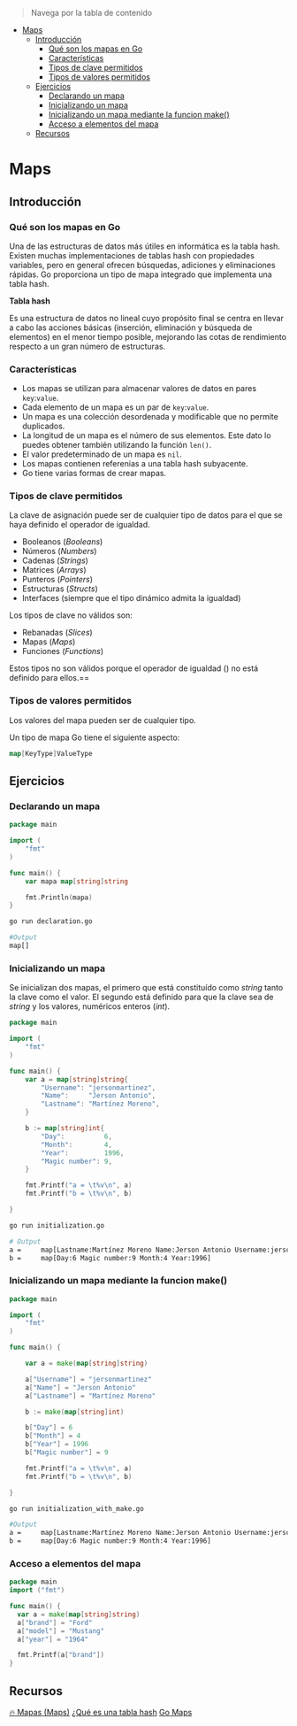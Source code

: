 > Navega por la tabla de contenido

- [Maps](#maps)
  - [Introducción](#introducción)
    - [Qué son los mapas en Go](#qué-son-los-mapas-en-go)
    - [Características](#características)
    - [Tipos de clave permitidos](#tipos-de-clave-permitidos)
    - [Tipos de valores permitidos](#tipos-de-valores-permitidos)
  - [Ejercicios](#ejercicios)
    - [Declarando un mapa](#declarando-un-mapa)
    - [Inicializando un mapa](#inicializando-un-mapa)
    - [Inicializando un mapa mediante la funcion make()](#inicializando-un-mapa-mediante-la-funcion-make)
    - [Acceso a elementos del mapa](#acceso-a-elementos-del-mapa)
  - [Recursos](#recursos)

# Maps

## Introducción

### Qué son los mapas en Go

Una de las estructuras de datos más útiles en informática es la tabla hash. Existen muchas implementaciones de tablas hash con propiedades variables, pero en general ofrecen búsquedas, adiciones y eliminaciones rápidas. Go proporciona un tipo de mapa integrado que implementa una tabla hash.

**Tabla hash**

Es una estructura de datos no lineal cuyo propósito final se centra en llevar a cabo las acciones básicas (inserción, eliminación y búsqueda de elementos) en el menor tiempo posible, mejorando las cotas de rendimiento respecto a un gran número de estructuras.


### Características

- Los mapas se utilizan para almacenar valores de datos en pares `key`:`value`.
- Cada elemento de un mapa es un par de `key`:`value`.
- Un mapa es una colección desordenada y modificable que no permite duplicados.
- La longitud de un mapa es el número de sus elementos. Este dato lo puedes obtener también utilizando la función `len()`.
- El valor predeterminado de un mapa es `nil`.
- Los mapas contienen referenias a una tabla hash subyacente.
- Go tiene varias formas de crear mapas. 

### Tipos de clave permitidos

La clave de asignación puede ser de cualquier tipo de datos para el que se haya definido el operador de igualdad.

- Booleanos (_Booleans_)
- Números (_Numbers_)
- Cadenas (_Strings_)
- Matrices (_Arrays_)
- Punteros (_Pointers_)
- Estructuras (_Structs_)
- Interfaces (siempre que el tipo dinámico admita la igualdad)

Los tipos de clave no válidos son:

- Rebanadas (_Slices_)
- Mapas (_Maps_)
- Funciones (_Functions_)

Estos tipos no son válidos porque el operador de igualdad () no está definido para ellos.==

### Tipos de valores permitidos

Los valores del mapa pueden ser de cualquier tipo.

Un tipo de mapa Go tiene el siguiente aspecto: 

```go
map[KeyType]ValueType
```

## Ejercicios

### Declarando un mapa

```go
package main

import (
	"fmt"
)

func main() {
	var mapa map[string]string

	fmt.Println(mapa)
}
```

```bash
go run declaration.go

#Output
map[]
```

### Inicializando un mapa

Se inicializan dos mapas, el primero que está constituído como _string_ tanto la clave como el valor. El segundo está definido para que la clave sea de _string_ y los valores, numéricos enteros (_int_).

```go
package main

import (
	"fmt"
)

func main() {
	var a = map[string]string{
		"Username": "jersonmartinez",
		"Name":     "Jerson Antonio",
		"Lastname": "Martínez Moreno",
	}

	b := map[string]int{
		"Day":          6,
		"Month":        4,
		"Year":         1996,
		"Magic number": 9,
	}

	fmt.Printf("a = \t%v\n", a)
	fmt.Printf("b = \t%v\n", b)

}
```

```bash
go run initialization.go

# Output
a =     map[Lastname:Martínez Moreno Name:Jerson Antonio Username:jersonmartinez]
b =     map[Day:6 Magic number:9 Month:4 Year:1996]
```

### Inicializando un mapa mediante la funcion make()

```go
package main

import (
	"fmt"
)

func main() {

	var a = make(map[string]string)

	a["Username"] = "jersonmartinez"
	a["Name"] = "Jerson Antonio"
	a["Lastname"] = "Martínez Moreno"

	b := make(map[string]int)

	b["Day"] = 6
	b["Month"] = 4
	b["Year"] = 1996
	b["Magic number"] = 9

	fmt.Printf("a = \t%v\n", a)
	fmt.Printf("b = \t%v\n", b)

}
```

```bash
go run initialization_with_make.go

#Output
a =     map[Lastname:Martínez Moreno Name:Jerson Antonio Username:jersonmartinez]
b =     map[Day:6 Magic number:9 Month:4 Year:1996]
```

### Acceso a elementos del mapa

```go
package main
import ("fmt")

func main() {
  var a = make(map[string]string)
  a["brand"] = "Ford"
  a["model"] = "Mustang"
  a["year"] = "1964"

  fmt.Printf(a["brand"])
}
```

## Recursos

[🔥 Mapas (Maps)](https://apuntes.de/golang-estructuras-de-datos-y-algoritmos/mapas/#gsc.tab=0)
[¿Qué es una tabla hash](https://www.ecured.cu/Tabla_hash)
[Go Maps](https://www.w3schools.com/go/go_maps.php)